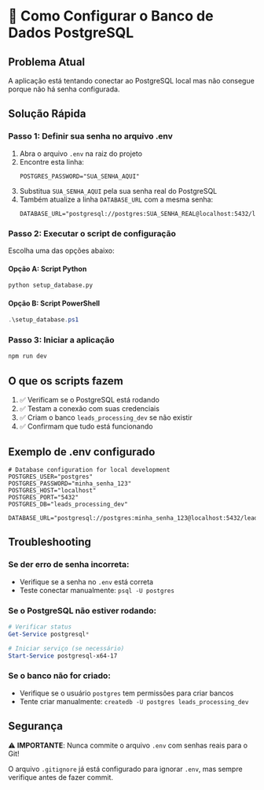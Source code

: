# 🔧 Como Configurar o Banco de Dados PostgreSQL

## Problema Atual
A aplicação está tentando conectar ao PostgreSQL local mas não consegue porque não há senha configurada.

## Solução Rápida

### Passo 1: Definir sua senha no arquivo .env

1. Abra o arquivo `.env` na raiz do projeto
2. Encontre esta linha:
   ```
   POSTGRES_PASSWORD="SUA_SENHA_AQUI"
   ```
3. Substitua `SUA_SENHA_AQUI` pela sua senha real do PostgreSQL
4. Também atualize a linha `DATABASE_URL` com a mesma senha:
   ```
   DATABASE_URL="postgresql://postgres:SUA_SENHA_REAL@localhost:5432/leads_processing_dev"
   ```

### Passo 2: Executar o script de configuração

Escolha uma das opções abaixo:

#### Opção A: Script Python
```bash
python setup_database.py
```

#### Opção B: Script PowerShell
```powershell
.\setup_database.ps1
```

### Passo 3: Iniciar a aplicação
```bash
npm run dev
```

## O que os scripts fazem

1. ✅ Verificam se o PostgreSQL está rodando
2. ✅ Testam a conexão com suas credenciais
3. ✅ Criam o banco `leads_processing_dev` se não existir
4. ✅ Confirmam que tudo está funcionando

## Exemplo de .env configurado

```env
# Database configuration for local development
POSTGRES_USER="postgres"
POSTGRES_PASSWORD="minha_senha_123"
POSTGRES_HOST="localhost"
POSTGRES_PORT="5432"
POSTGRES_DB="leads_processing_dev"

DATABASE_URL="postgresql://postgres:minha_senha_123@localhost:5432/leads_processing_dev"
```

## Troubleshooting

### Se der erro de senha incorreta:
- Verifique se a senha no `.env` está correta
- Teste conectar manualmente: `psql -U postgres`

### Se o PostgreSQL não estiver rodando:
```powershell
# Verificar status
Get-Service postgresql*

# Iniciar serviço (se necessário)
Start-Service postgresql-x64-17
```

### Se o banco não for criado:
- Verifique se o usuário `postgres` tem permissões para criar bancos
- Tente criar manualmente: `createdb -U postgres leads_processing_dev`

## Segurança

⚠️ **IMPORTANTE**: Nunca commite o arquivo `.env` com senhas reais para o Git!

O arquivo `.gitignore` já está configurado para ignorar `.env`, mas sempre verifique antes de fazer commit.

